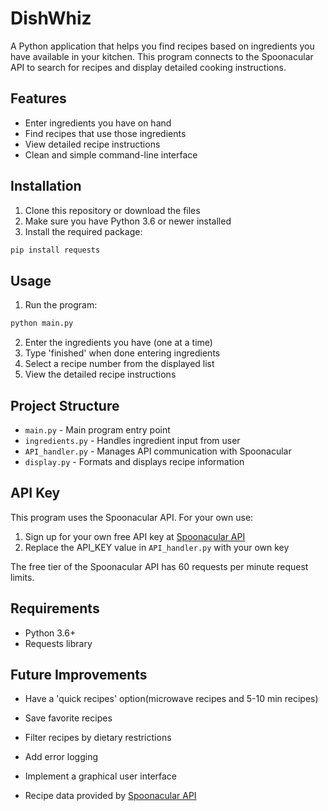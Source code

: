 # DishWhiz

A Python application that helps you find recipes based on ingredients you have available in your kitchen. This program connects to the Spoonacular API to search for recipes and display detailed cooking instructions.

## Features

- Enter ingredients you have on hand
- Find recipes that use those ingredients
- View detailed recipe instructions
- Clean and simple command-line interface

## Installation

1. Clone this repository or download the files
2. Make sure you have Python 3.6 or newer installed
3. Install the required package:

```bash
pip install requests
```

## Usage

1. Run the program:

```bash
python main.py
```

2. Enter the ingredients you have (one at a time)
3. Type 'finished' when done entering ingredients
4. Select a recipe number from the displayed list
5. View the detailed recipe instructions

## Project Structure

- `main.py` - Main program entry point
- `ingredients.py` - Handles ingredient input from user
- `API_handler.py` - Manages API communication with Spoonacular
- `display.py` - Formats and displays recipe information

## API Key

This program uses the Spoonacular API.
For your own use:

1. Sign up for your own free API key at [Spoonacular API](https://spoonacular.com/food-api)
2. Replace the API_KEY value in `API_handler.py` with your own key

The free tier of the Spoonacular API has 60 requests per minute request limits.

## Requirements

- Python 3.6+
- Requests library

## Future Improvements

- Have a 'quick recipes' option(microwave recipes and 5-10 min recipes)
- Save favorite recipes
- Filter recipes by dietary restrictions
- Add error logging
- Implement a graphical user interface

- Recipe data provided by [Spoonacular API](https://spoonacular.com/food-api)